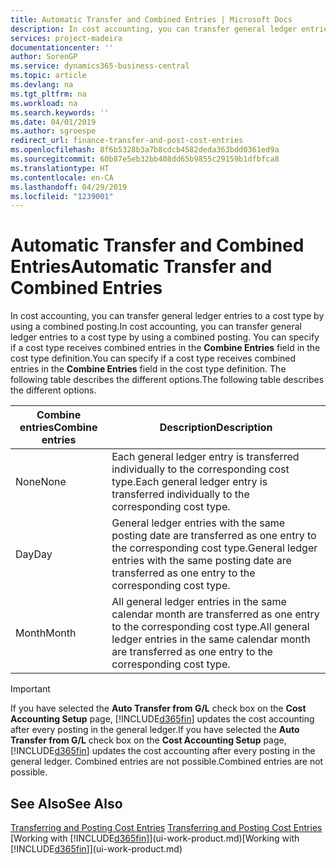 ```yaml
---
title: Automatic Transfer and Combined Entries | Microsoft Docs
description: In cost accounting, you can transfer general ledger entries to a cost type by using a combined posting. You can specify if a cost type receives combined entries in the **Combine Entries** field in the cost type definition. The following table describes the different options.
services: project-madeira
documentationcenter: ''
author: SorenGP
ms.service: dynamics365-business-central
ms.topic: article
ms.devlang: na
ms.tgt_pltfrm: na
ms.workload: na
ms.search.keywords: ''
ms.date: 04/01/2019
ms.author: sgroespe
redirect_url: finance-transfer-and-post-cost-entries
ms.openlocfilehash: 8f6b5328b3a7b8cdcb4582deda363bdd0361ed9a
ms.sourcegitcommit: 60b87e5eb32bb408dd65b9855c29159b1dfbfca8
ms.translationtype: HT
ms.contentlocale: en-CA
ms.lasthandoff: 04/29/2019
ms.locfileid: "1239001"
---
```

# <a name="automatic-transfer-and-combined-entries"></a><span data-ttu-id="87ded-105">Automatic Transfer and Combined Entries</span><span class="sxs-lookup"><span data-stu-id="87ded-105">Automatic Transfer and Combined Entries</span></span>
<span data-ttu-id="87ded-106">In cost accounting, you can transfer general ledger entries to a cost type by using a combined posting.</span><span class="sxs-lookup"><span data-stu-id="87ded-106">In cost accounting, you can transfer general ledger entries to a cost type by using a combined posting.</span></span> <span data-ttu-id="87ded-107">You can specify if a cost type receives combined entries in the **Combine Entries** field in the cost type definition.</span><span class="sxs-lookup"><span data-stu-id="87ded-107">You can specify if a cost type receives combined entries in the **Combine Entries** field in the cost type definition.</span></span> <span data-ttu-id="87ded-108">The following table describes the different options.</span><span class="sxs-lookup"><span data-stu-id="87ded-108">The following table describes the different options.</span></span>  

|<span data-ttu-id="87ded-109">Combine entries</span><span class="sxs-lookup"><span data-stu-id="87ded-109">Combine entries</span></span>|<span data-ttu-id="87ded-110">Description</span><span class="sxs-lookup"><span data-stu-id="87ded-110">Description</span></span>|  
|---------------------|-----------------|  
|<span data-ttu-id="87ded-111">None</span><span class="sxs-lookup"><span data-stu-id="87ded-111">None</span></span>|<span data-ttu-id="87ded-112">Each general ledger entry is transferred individually to the corresponding cost type.</span><span class="sxs-lookup"><span data-stu-id="87ded-112">Each general ledger entry is transferred individually to the corresponding cost type.</span></span>|  
|<span data-ttu-id="87ded-113">Day</span><span class="sxs-lookup"><span data-stu-id="87ded-113">Day</span></span>|<span data-ttu-id="87ded-114">General ledger entries with the same posting date are transferred as one entry to the corresponding cost type.</span><span class="sxs-lookup"><span data-stu-id="87ded-114">General ledger entries with the same posting date are transferred as one entry to the corresponding cost type.</span></span>|  
|<span data-ttu-id="87ded-115">Month</span><span class="sxs-lookup"><span data-stu-id="87ded-115">Month</span></span>|<span data-ttu-id="87ded-116">All general ledger entries in the same calendar month are transferred as one entry to the corresponding cost type.</span><span class="sxs-lookup"><span data-stu-id="87ded-116">All general ledger entries in the same calendar month are transferred as one entry to the corresponding cost type.</span></span>|  

> [!IMPORTANT]  
>  <span data-ttu-id="87ded-117">If you have selected the **Auto Transfer from G/L** check box on the **Cost Accounting Setup** page, [!INCLUDE[d365fin](includes/d365fin_md.md)] updates the cost accounting after every posting in the general ledger.</span><span class="sxs-lookup"><span data-stu-id="87ded-117">If you have selected the **Auto Transfer from G/L** check box on the **Cost Accounting Setup** page, [!INCLUDE[d365fin](includes/d365fin_md.md)] updates the cost accounting after every posting in the general ledger.</span></span> <span data-ttu-id="87ded-118">Combined entries are not possible.</span><span class="sxs-lookup"><span data-stu-id="87ded-118">Combined entries are not possible.</span></span>  

## <a name="see-also"></a><span data-ttu-id="87ded-119">See Also</span><span class="sxs-lookup"><span data-stu-id="87ded-119">See Also</span></span>  
 <span data-ttu-id="87ded-120">[Transferring and Posting Cost Entries](finance-transfer-and-post-cost-entries.md) </span><span class="sxs-lookup"><span data-stu-id="87ded-120">[Transferring and Posting Cost Entries](finance-transfer-and-post-cost-entries.md) </span></span>  
 <span data-ttu-id="87ded-121">[Working with [!INCLUDE[d365fin](includes/d365fin_md.md)]](ui-work-product.md)</span><span class="sxs-lookup"><span data-stu-id="87ded-121">[Working with [!INCLUDE[d365fin](includes/d365fin_md.md)]](ui-work-product.md)</span></span>
